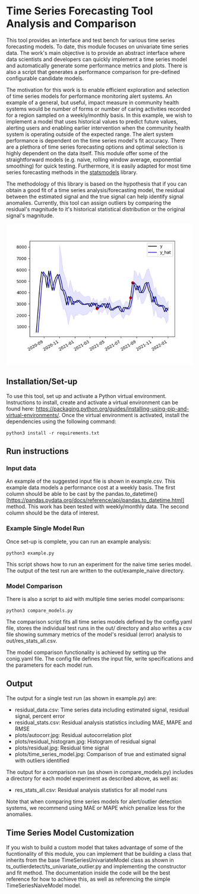 # Time Series Forecasting Tool Analysis and Comparison

This tool provides an interface and test bench for various time series forecasting models. To date, this module focuses on univariate time series data. The work's main objective is to provide an abstract interface where data scientists and developers can quickly implement a time series model and automatically generate some performance metrics and plots. There is also a script that generates a performance comparison for pre-defined configurable candidate models.

The motivation for this work is to enable efficient exploration and selection of time series models for performance monitoring alert systems. An example of a general, but useful, impact measure in community health systems would be number of forms or number of caring activities recorded for a region sampled on a weekly/monthly basis. In this example, we wish to implement a model that uses historical values to predict future values, alerting users and enabling earlier intervention when the community health system is operating outside of the expected range. The alert system performance is dependent on the time series model's fit accuracy. There are a plethora of time series forecasting options and optimal selection is highly dependent on the data itself. This module offer some of the straightforward models (e.g. naive, rolling window average, exponential smoothing) for quick testing. Furthermore, it is easily adapted for most time series forecasting methods in the [statsmodels](https://www.statsmodels.org/dev/tsa.html) library.

The methodology of this library is based on the hypothesis that if you can obtain a good fit of a time series analysis/forecasting model, the residual between the estimated signal and the true signal can help identify signal anomalies. Currently, this tool can assign outliers by comparing the residual's magnitude to it's historical statistical distribution or the original signal's magnitude.

![ ](img/time_series_model.jpg)

## Installation/Set-up

To use this tool, set up and activate a Python virtual environment. Instructions to install, create and activate a virtual environment can be found here: https://packaging.python.org/guides/installing-using-pip-and-virtual-environments/. Once the virtual environment is activated, install the dependencies using the following command:

	python3 install -r requirements.txt


## Run instructions

### Input data

An example of the suggested input file is shown in example.csv. This example data models a performance cost at a weekly basis. The first column should be able to be cast by the pandas.to_datetime()[https://pandas.pydata.org/docs/reference/api/pandas.to_datetime.html] method. This work has been tested with weekly/monthly data. The second column should be the data of interest.

### Example Single Model Run

Once set-up is complete, you can run an example analysis:

	python3 example.py

This script shows how to run an experiment for the naive time series model. The output of the test run are written to the out/example_naive directory.

### Model Comparison

There is also a script to aid with multiple time series model comparisons:

	python3 compare_models.py

The comparison script fits all time series models defined by the config.yaml file, stores the individual test runs in the out/ directory and also writes a csv file showing summary metrics of the model's residual (error) analysis to out/res_stats_all.csv.

The model comparison functionality is achieved by setting up the conig.yaml file. The config file defines the input file, write specifications and the parameters for each model run.

## Output

The output for a single test run (as shown in example.py) are:

- residual_data.csv: Time series data including estimated signal, residual signal, percent error
- residual_stats.csv: Residual analysis statistics including MAE, MAPE and RMSE
- plots/autocorr.jpg: Residual autocorrelation plot
- plots/residual_histogram.jpg: Histogram of residual signal
- plots/residual.jpg: Residual time signal
- plots/time_series_model.jpg: Comparison of true and estimated signal with outliers identified

The output for a comparison run (as shown in compare_models.py) includes a directory for each model experiment as described above, as well as:

- res_stats_all.csv: Residual analysis statistics for all model runs

Note that when comparing time series models for alert/outlier detection systems, we recommend using MAE or MAPE which penalize less for the anomalies.

## Time Series Model Customization

If you wish to build a custom model that takes advantage of some of the fucntionality of this module, you can implement that be building a class that inherits from the base TimeSeriesUnivariateModel class as shown in  ts_outlierdetect/ts_univariate_outlier.py and implementing the constructor and fit method. The documentation inside the code will be the best reference for how to achieve this, as well as referencing the simple TimeSeriesNaiveModel model.
